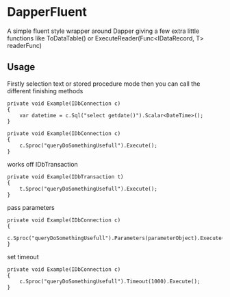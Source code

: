 DapperFluent
============
A simple fluent style wrapper around Dapper giving a few extra little functions like ToDataTable() or ExecuteReader<T>(Func<IDataRecord, T> readerFunc)

Usage
-----

Firstly selection text or stored procedure mode then you can call the different finishing methods

```
private void Example(IDbConnection c)
{
    var datetime = c.Sql("select getdate()").Scalar<DateTime>();
}

```

```
private void Example(IDbConnection c)
{
    c.Sproc("queryDoSomethingUsefull").Execute();
}

```

works off IDbTransaction

```
private void Example(IDbTransaction t)
{
    t.Sproc("queryDoSomethingUsefull").Execute();
}

```

pass parameters 

```
private void Example(IDbConnection c)
{
    c.Sproc("queryDoSomethingUsefull").Parameters(parameterObject).Execute();
}

```

set timeout

```
private void Example(IDbConnection c)
{
    c.Sproc("queryDoSomethingUsefull").Timeout(1000).Execute();
}

```